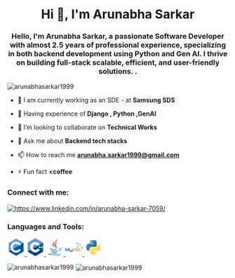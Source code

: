 <h1 align="center">Hi 👋, I'm Arunabha Sarkar</h1>
<h3 align="center"> Hello, I'm Arunabha Sarkar, a passionate Software Developer with almost 2.5 years of professional experience, specializing in both backend development using Python and Gen AI. I thrive on building full-stack scalable, efficient, and user-friendly solutions.
.</h3>

<p align="left"> <img src="https://komarev.com/ghpvc/?username=arunabhasarkar1999&label=Profile%20views&color=0e75b6&style=flat" alt="arunabhasarkar1999" /> </p>

- 🔭 I am currently working as an SDE - at **Samsung SDS**

- 🌱 Having experience of  **Django , Python ,GenAI**

- 👯 I’m looking to collaborate on **Technical Works**

- 💬 Ask me about **Backend tech stacks**

- 📫 How to reach me **arunabha.sarkar1999@gmail.com**

- ⚡ Fun fact **<coffee**

<h3 align="left">Connect with me:</h3>
<p align="left">
<a href="https://www.linkedin.com/in/arunabha-sarkar-7059/" target="blank"><img align="center" src="https://raw.githubusercontent.com/rahuldkjain/github-profile-readme-generator/master/src/images/icons/Social/linked-in-alt.svg" alt="https://www.linkedin.com/in/arunabha-sarkar-7059/" height="30" width="40" /></a>
</p>

<h3 align="left">Languages and Tools:</h3>
<p align="left"> <a href="https://www.cprogramming.com/" target="_blank" rel="noreferrer"> <img src="https://raw.githubusercontent.com/devicons/devicon/master/icons/c/c-original.svg" alt="c" width="40" height="40"/> </a> <a href="https://www.w3schools.com/cpp/" target="_blank" rel="noreferrer"> <img src="https://raw.githubusercontent.com/devicons/devicon/master/icons/cplusplus/cplusplus-original.svg" alt="cplusplus" width="40" height="40"/> </a> <a href="https://www.java.com" target="_blank" rel="noreferrer"> <img src="https://raw.githubusercontent.com/devicons/devicon/master/icons/java/java-original.svg" alt="java" width="40" height="40"/> </a> <a href="https://www.mysql.com/" target="_blank" rel="noreferrer"> <img src="https://raw.githubusercontent.com/devicons/devicon/master/icons/mysql/mysql-original-wordmark.svg" alt="mysql" width="40" height="40"/> </a> <a href="https://www.python.org" target="_blank" rel="noreferrer"> <img src="https://raw.githubusercontent.com/devicons/devicon/master/icons/python/python-original.svg" alt="python" width="40" height="40"/> </a> </p>

<p><img align="left" src="https://github-readme-stats.vercel.app/api/top-langs?username=arunabhasarkar1999&show_icons=true&locale=en&layout=compact" alt="arunabhasarkar1999" /></p>

<p>&nbsp;<img align="center" src="https://github-readme-stats.vercel.app/api?username=arunabhasarkar1999&show_icons=true&locale=en" alt="arunabhasarkar1999" /></p>
